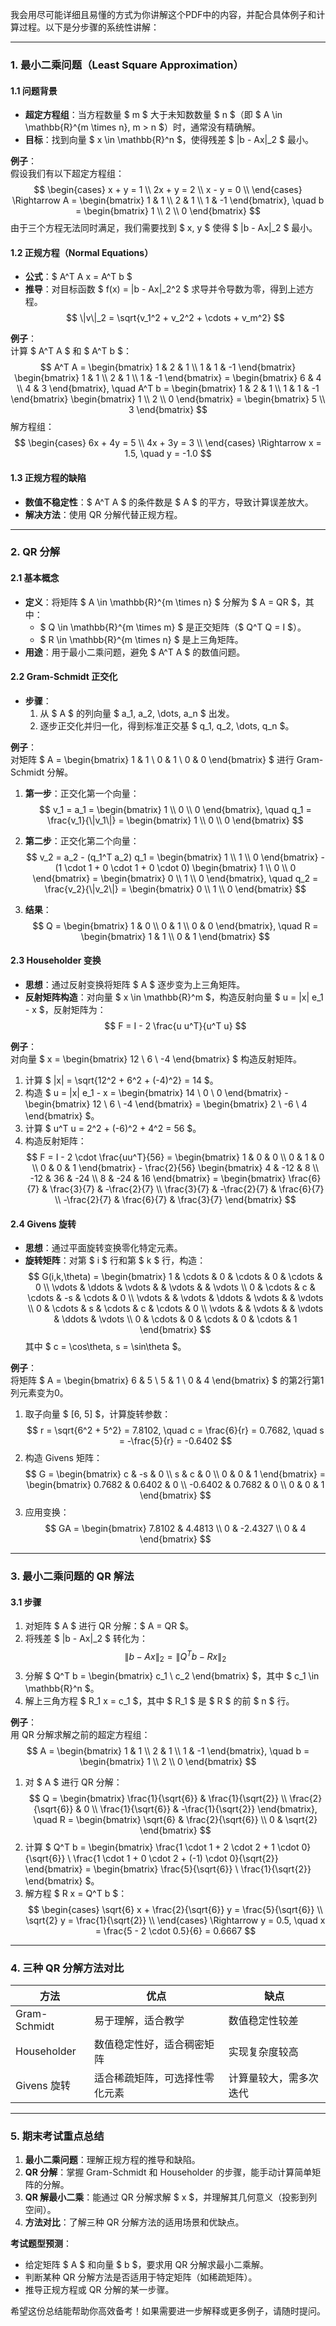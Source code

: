 我会用尽可能详细且易懂的方式为你讲解这个PDF中的内容，并配合具体例子和计算过程。以下是分步骤的系统性讲解：

---
### **1. 最小二乘问题（Least Square Approximation）**
#### **1.1 问题背景**
- **超定方程组**：当方程数量 $ m $ 大于未知数数量 $ n $（即 $ A \in \mathbb{R}^{m \times n}, m > n $）时，通常没有精确解。
- **目标**：找到向量 $ x \in \mathbb{R}^n $，使得残差 $ \|b - Ax\|_2 $ 最小。

**例子**：  
假设我们有以下超定方程组：
$$
\begin{cases}
x + y = 1 \\
2x + y = 2 \\
x - y = 0 \\
\end{cases}
\Rightarrow A = \begin{bmatrix} 1 & 1 \\ 2 & 1 \\ 1 & -1 \end{bmatrix}, \quad b = \begin{bmatrix} 1 \\ 2 \\ 0 \end{bmatrix}
$$
由于三个方程无法同时满足，我们需要找到 $ x, y $ 使得 $ \|b - Ax\|_2 $ 最小。

#### **1.2 正规方程（Normal Equations）**
- **公式**：$ A^T A x = A^T b $
- **推导**：对目标函数 $ f(x) = \|b - Ax\|_2^2 $ 求导并令导数为零，得到上述方程。
$$  \|v\|_2 = \sqrt{v_1^2 + v_2^2 + \cdots + v_m^2} $$

**例子**：  
计算 $ A^T A $ 和 $ A^T b $：
$$
A^T A = \begin{bmatrix} 1 & 2 & 1 \\ 1 & 1 & -1 \end{bmatrix} \begin{bmatrix} 1 & 1 \\ 2 & 1 \\ 1 & -1 \end{bmatrix} = \begin{bmatrix} 6 & 4 \\ 4 & 3 \end{bmatrix}, \quad A^T b = \begin{bmatrix} 1 & 2 & 1 \\ 1 & 1 & -1 \end{bmatrix} \begin{bmatrix} 1 \\ 2 \\ 0 \end{bmatrix} = \begin{bmatrix} 5 \\ 3 \end{bmatrix}
$$
解方程组：
$$
\begin{cases}
6x + 4y = 5 \\
4x + 3y = 3 \\
\end{cases}
\Rightarrow x = 1.5, \quad y = -1.0
$$

#### **1.3 正规方程的缺陷**
- **数值不稳定性**：$ A^T A $ 的条件数是 $ A $ 的平方，导致计算误差放大。
- **解决方法**：使用 QR 分解代替正规方程。

---
### **2. QR 分解**
#### **2.1 基本概念**
- **定义**：将矩阵 $ A \in \mathbb{R}^{m \times n} $ 分解为 $ A = QR $，其中：
  - $ Q \in \mathbb{R}^{m \times m} $ 是正交矩阵（$ Q^T Q = I $）。
  - $ R \in \mathbb{R}^{m \times n} $ 是上三角矩阵。
- **用途**：用于最小二乘问题，避免 $ A^T A $ 的数值问题。

#### **2.2 Gram-Schmidt 正交化**
- **步骤**：
  1. 从 $ A $ 的列向量 $ a_1, a_2, \dots, a_n $ 出发。
  2. 逐步正交化并归一化，得到标准正交基 $ q_1, q_2, \dots, q_n $。

**例子**：  
对矩阵 $ A = \begin{bmatrix} 1 & 1 \\ 0 & 1 \\ 0 & 0 \end{bmatrix} $ 进行 Gram-Schmidt 分解。

1. **第一步**：正交化第一个向量：
   $$
   v_1 = a_1 = \begin{bmatrix} 1 \\ 0 \\ 0 \end{bmatrix}, \quad q_1 = \frac{v_1}{\|v_1\|} = \begin{bmatrix} 1 \\ 0 \\ 0 \end{bmatrix}
   $$

2. **第二步**：正交化第二个向量：
   $$
   v_2 = a_2 - (q_1^T a_2) q_1 = \begin{bmatrix} 1 \\ 1 \\ 0 \end{bmatrix} - (1 \cdot 1 + 0 \cdot 1 + 0 \cdot 0) \begin{bmatrix} 1 \\ 0 \\ 0 \end{bmatrix} = \begin{bmatrix} 0 \\ 1 \\ 0 \end{bmatrix}, \quad q_2 = \frac{v_2}{\|v_2\|} = \begin{bmatrix} 0 \\ 1 \\ 0 \end{bmatrix}
   $$

3. **结果**：
   $$
   Q = \begin{bmatrix} 1 & 0 \\ 0 & 1 \\ 0 & 0 \end{bmatrix}, \quad R = \begin{bmatrix} 1 & 1 \\ 0 & 1 \end{bmatrix}
   $$

#### **2.3 Householder 变换**
- **思想**：通过反射变换将矩阵 $ A $ 逐步变为上三角矩阵。
- **反射矩阵构造**：对向量 $ x \in \mathbb{R}^m $，构造反射向量 $ u = \|x\| e_1 - x $，反射矩阵为：
  $$
  F = I - 2 \frac{u u^T}{u^T u}
  $$

**例子**：  
对向量 $ x = \begin{bmatrix} 12 \\ 6 \\ -4 \end{bmatrix} $ 构造反射矩阵。

1. 计算 $ \|x\| = \sqrt{12^2 + 6^2 + (-4)^2} = 14 $。
2. 构造 $ u = \|x\| e_1 - x = \begin{bmatrix} 14 \\ 0 \\ 0 \end{bmatrix} - \begin{bmatrix} 12 \\ 6 \\ -4 \end{bmatrix} = \begin{bmatrix} 2 \\ -6 \\ 4 \end{bmatrix} $。
3. 计算 $ u^T u = 2^2 + (-6)^2 + 4^2 = 56 $。
4. 构造反射矩阵：
   $$
   F = I - 2 \cdot \frac{uu^T}{56} = \begin{bmatrix} 1 & 0 & 0 \\ 0 & 1 & 0 \\ 0 & 0 & 1 \end{bmatrix} - \frac{2}{56} \begin{bmatrix} 4 & -12 & 8 \\ -12 & 36 & -24 \\ 8 & -24 & 16 \end{bmatrix} = \begin{bmatrix} \frac{6}{7} & \frac{3}{7} & -\frac{2}{7} \\ \frac{3}{7} & -\frac{2}{7} & \frac{6}{7} \\ -\frac{2}{7} & \frac{6}{7} & \frac{3}{7} \end{bmatrix}
   $$

#### **2.4 Givens 旋转**
- **思想**：通过平面旋转变换零化特定元素。
- **旋转矩阵**：对第 $ i $ 行和第 $ k $ 行，构造：
  $$
  G(i,k,\theta) = \begin{bmatrix} 1 & \cdots & 0 & \cdots & 0 & \cdots & 0 \\ \vdots & \ddots & \vdots & & \vdots & & \vdots \\ 0 & \cdots & c & \cdots & -s & \cdots & 0 \\ \vdots & & \vdots & \ddots & \vdots & & \vdots \\ 0 & \cdots & s & \cdots & c & \cdots & 0 \\ \vdots & & \vdots & & \vdots & \ddots & \vdots \\ 0 & \cdots & 0 & \cdots & 0 & \cdots & 1 \end{bmatrix}
  $$
  其中 $ c = \cos\theta, s = \sin\theta $。

**例子**：  
将矩阵 $ A = \begin{bmatrix} 6 & 5 \\ 5 & 1 \\ 0 & 4 \end{bmatrix} $ 的第2行第1列元素变为0。

1. 取子向量 $ [6, 5] $，计算旋转参数：
   $$
   r = \sqrt{6^2 + 5^2} = 7.8102, \quad c = \frac{6}{r} = 0.7682, \quad s = -\frac{5}{r} = -0.6402
   $$
2. 构造 Givens 矩阵：
   $$
   G = \begin{bmatrix} c & -s & 0 \\ s & c & 0 \\ 0 & 0 & 1 \end{bmatrix} = \begin{bmatrix} 0.7682 & 0.6402 & 0 \\ -0.6402 & 0.7682 & 0 \\ 0 & 0 & 1 \end{bmatrix}
   $$
3. 应用变换：
   $$
   GA = \begin{bmatrix} 7.8102 & 4.4813 \\ 0 & -2.4327 \\ 0 & 4 \end{bmatrix}
   $$

---
### **3. 最小二乘问题的 QR 解法**
#### **3.1 步骤**
1. 对矩阵 $ A $ 进行 QR 分解：$ A = QR $。
2. 将残差 $ \|b - Ax\|_2 $ 转化为：
   $$
   \|b - Ax\|_2 = \|Q^T b - Rx\|_2
   $$
3. 分解 $ Q^T b = \begin{bmatrix} c_1 \\ c_2 \end{bmatrix} $，其中 $ c_1 \in \mathbb{R}^n $。
4. 解上三角方程 $ R_1 x = c_1 $，其中 $ R_1 $ 是 $ R $ 的前 $ n $ 行。

**例子**：  
用 QR 分解求解之前的超定方程组：
$$
A = \begin{bmatrix} 1 & 1 \\ 2 & 1 \\ 1 & -1 \end{bmatrix}, \quad b = \begin{bmatrix} 1 \\ 2 \\ 0 \end{bmatrix}
$$

1. 对 $ A $ 进行 QR 分解：
   $$
   Q = \begin{bmatrix} \frac{1}{\sqrt{6}} & \frac{1}{\sqrt{2}} \\ \frac{2}{\sqrt{6}} & 0 \\ \frac{1}{\sqrt{6}} & -\frac{1}{\sqrt{2}} \end{bmatrix}, \quad R = \begin{bmatrix} \sqrt{6} & \frac{2}{\sqrt{6}} \\ 0 & \sqrt{2} \end{bmatrix}
   $$
2. 计算 $ Q^T b = \begin{bmatrix} \frac{1 \cdot 1 + 2 \cdot 2 + 1 \cdot 0}{\sqrt{6}} \\ \frac{1 \cdot 1 + 0 \cdot 2 + (-1) \cdot 0}{\sqrt{2}} \end{bmatrix} = \begin{bmatrix} \frac{5}{\sqrt{6}} \\ \frac{1}{\sqrt{2}} \end{bmatrix} $。
3. 解方程 $ R x = Q^T b $：
   $$
   \begin{cases}
   \sqrt{6} x + \frac{2}{\sqrt{6}} y = \frac{5}{\sqrt{6}} \\
   \sqrt{2} y = \frac{1}{\sqrt{2}} \\
   \end{cases}
   \Rightarrow y = 0.5, \quad x = \frac{5 - 2 \cdot 0.5}{6} = 0.6667
   $$

---
### **4. 三种 QR 分解方法对比**
| 方法          | 优点                          | 缺点                  |
|---------------|-------------------------------|-----------------------|
| Gram-Schmidt  | 易于理解，适合教学            | 数值稳定性较差        |
| Householder   | 数值稳定性好，适合稠密矩阵    | 实现复杂度较高        |
| Givens 旋转   | 适合稀疏矩阵，可选择性零化元素| 计算量较大，需多次迭代|

---
### **5. 期末考试重点总结**
1. **最小二乘问题**：理解正规方程的推导和缺陷。
2. **QR 分解**：掌握 Gram-Schmidt 和 Householder 的步骤，能手动计算简单矩阵的分解。
3. **QR 解最小二乘**：能通过 QR 分解求解 $ x $，并理解其几何意义（投影到列空间）。
4. **方法对比**：了解三种 QR 分解方法的适用场景和优缺点。

**考试题型预测**：
- 给定矩阵 $ A $ 和向量 $ b $，要求用 QR 分解求最小二乘解。
- 判断某种 QR 分解方法是否适用于特定矩阵（如稀疏矩阵）。
- 推导正规方程或 QR 分解的某一步骤。

希望这份总结能帮助你高效备考！如果需要进一步解释或更多例子，请随时提问。